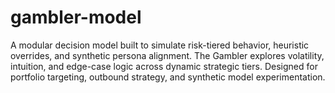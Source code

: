 # gambler-model
A modular decision model built to simulate risk-tiered behavior, heuristic overrides, and synthetic persona alignment. The Gambler explores volatility, intuition, and edge-case logic across dynamic strategic tiers. Designed for portfolio targeting, outbound strategy, and synthetic model experimentation.
